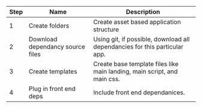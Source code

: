 Step  |Name                             |Description
------|---------------------------------|-----------------------------------------------------------------------
1     |Create folders                   |Create asset based application structure
2     |Download dependancy source files |Using git, if possible, download all dependancies for this particular app.
3     |Create templates                 |Create base template files like main landing, main script, and main css.
4     |Plug in front end deps           |Include front end dependanices.
